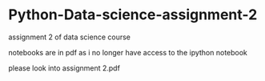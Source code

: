 # Python-Data-science-assignment-2
assignment 2 of data science course


notebooks are in pdf as i no longer have access to the ipython notebook

please look into assignment 2.pdf
